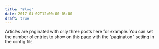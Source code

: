 ```yaml
---
title: "Blog"
date: 2017-03-02T12:00:00-05:00
draft: true
---
```

Articles are paginated with only three posts here for example. You can set the number of entries to show on this page with the "pagination" setting in the config file.
